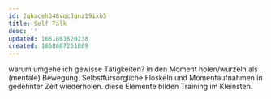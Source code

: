 ```yaml
---
id: 2qbaceh348vqc3gnz19ixb5
title: Self Talk
desc: ''
updated: 1661861620238
created: 1658867251869
---
```


warum umgehe ich gewisse Tätigkeiten?
in den Moment holen/wurzeln als (mentale) Bewegung.
Selbstfürsorgliche Floskeln und Momentaufnahmen in gedehnter Zeit wiederholen.
diese Elemente bilden Training im Kleinsten.
